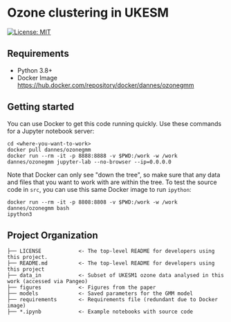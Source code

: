 # Ozone clustering in UKESM

 [![License: MIT](https://img.shields.io/badge/License-MIT-blue.svg)](https://opensource.org/licenses/MIT)

## Requirements
- Python 3.8+
- Docker Image https://hub.docker.com/repository/docker/dannes/ozonegmm

## Getting started
You can use Docker to get this code running quickly. Use these commands for a Jupyter notebook server:
```
cd <where-you-want-to-work>
docker pull dannes/ozonegmm
docker run --rm -it -p 8888:8888 -v $PWD:/work -w /work dannes/ozonegmm jupyter-lab --no-browser --ip=0.0.0.0
```
Note that Docker can only see "down the tree", so make sure that any data and files that you want to work with are within the tree. To test the source code in `src`, you can use this same Docker image to run `ipython`:
```
docker run --rm -it -p 8808:8808 -v $PWD:/work -w /work dannes/ozonegmm bash
ipython3
```

## Project Organization
```
├── LICENSE            <- The top-level README for developers using this project.
├── README.md          <- The top-level README for developers using this project
├── data_in            <- Subset of UKESM1 ozone data analysed in this work (accessed via Pangeo)
├── figures            <- Figures from the paper
├── models             <- Saved parameters for the GMM model
├── requirements       <- Requirements file (redundant due to Docker image)
├── *.ipynb            <- Example notebooks with source code 



